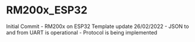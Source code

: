 # RM200x_ESP32
Initial Commit - RM200x on ESP32
Template update 26/02/2022 - JSON to and from UART is operational - Protocol is being implemented
